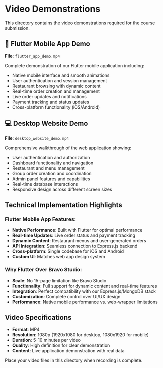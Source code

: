 # Video Demonstrations

This directory contains the video demonstrations required for the course submission.

## 📱 Flutter Mobile App Demo
**File**: `flutter_app_demo.mp4`

Complete demonstration of our Flutter mobile application including:
- Native mobile interface and smooth animations
- User authentication and session management
- Restaurant browsing with dynamic content
- Real-time order creation and management
- Live order updates and notifications
- Payment tracking and status updates
- Cross-platform functionality (iOS/Android)

## 💻 Desktop Website Demo
**File**: `desktop_website_demo.mp4`

Comprehensive walkthrough of the web application showing:
- User authentication and authorization
- Dashboard functionality and navigation
- Restaurant and menu management
- Group order creation and coordination
- Admin panel features and capabilities
- Real-time database interactions
- Responsive design across different screen sizes

## Technical Implementation Highlights

### Flutter Mobile App Features:
- **Native Performance**: Built with Flutter for optimal performance
- **Real-time Updates**: Live order status and payment tracking
- **Dynamic Content**: Restaurant menus and user-generated orders
- **API Integration**: Seamless connection to Express.js backend
- **Cross-platform**: Single codebase for iOS and Android
- **Custom UI**: Matches web app design system

### Why Flutter Over Bravo Studio:
- **Scale**: No 15-page limitation like Bravo Studio
- **Functionality**: Full support for dynamic content and real-time features
- **Integration**: Perfect compatibility with our Express.js/MongoDB stack
- **Customization**: Complete control over UI/UX design
- **Performance**: Native mobile performance vs. web-wrapper limitations

## Video Specifications
- **Format**: MP4
- **Resolution**: 1080p (1920x1080 for desktop, 1080x1920 for mobile)
- **Duration**: 5-10 minutes per video
- **Quality**: High definition for clear demonstration
- **Content**: Live application demonstration with real data

Place your video files in this directory when recording is complete.
